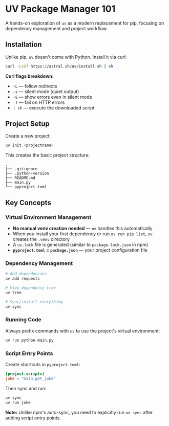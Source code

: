 # UV Package Manager 101

A hands-on exploration of `uv` as a modern replacement for pip, focusing on dependency management and project workflow.

## Installation

Unlike pip, `uv` doesn't come with Python. Install it via curl:

```bash
curl -LsSf https://astral.sh/uv/install.sh | sh
```

**Curl flags breakdown:**
- `-L` — follow redirects
- `-s` — silent mode (quiet output)
- `-S` — show errors even in silent mode
- `-f` — fail on HTTP errors
- `| sh` — execute the downloaded script

## Project Setup

Create a new project:
```bash
uv init <projectname>
```

This creates the basic project structure:
```
.
├── .gitignore
├── .python-version
├── README.md
├── main.py
└── pyproject.toml
```

## Key Concepts

### Virtual Environment Management
- **No manual venv creation needed** — `uv` handles this automatically
- When you install your first dependency or run `uv run pip list`, `uv` creates the `.venv` directory
- A `uv.lock` file is generated (similar to `package-lock.json` in npm)
- **`pyproject.toml` = `package.json`** — your project configuration file

### Dependency Management
```bash
# Add dependencies
uv add requests

# View dependency tree
uv tree

# Sync/install everything
uv sync
```

### Running Code
Always prefix commands with `uv` to use the project's virtual environment:
```bash
uv run python main.py
```

### Script Entry Points
Create shortcuts in `pyproject.toml`:
```toml
[project.scripts]
joke = "main:get_joke"
```

Then sync and run:
```bash
uv sync
uv run joke
```

**Note:** Unlike npm's auto-sync, you need to explicitly run `uv sync` after adding script entry points.
